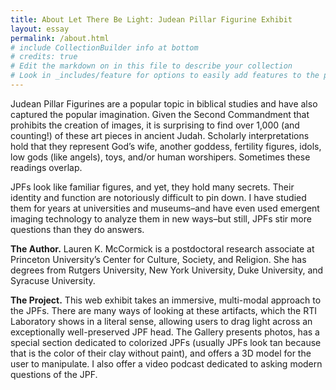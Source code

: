 ```yaml
---
title: About Let There Be Light: Judean Pillar Figurine Exhibit
layout: essay
permalink: /about.html
# include CollectionBuilder info at bottom
# credits: true
# Edit the markdown on in this file to describe your collection
# Look in _includes/feature for options to easily add features to the page
---
```


Judean Pillar Figurines are a popular topic in biblical studies and have also captured the popular imagination. Given the Second Commandment that prohibits the creation of images, it is surprising to find over 1,000 (and counting!) of these art pieces in ancient Judah. Scholarly interpretations hold that they represent God’s wife, another goddess, fertility figures, idols, low gods (like angels), toys, and/or human worshipers. Sometimes these readings overlap.

JPFs look like familiar figures, and yet, they hold many secrets. Their identity and function are notoriously difficult to pin down. I have studied them for years at universities and museums–and have even used emergent imaging technology to analyze them in new ways–but still, JPFs stir more questions than they do answers. 


**The Author.** Lauren K. McCormick is a postdoctoral research associate at Princeton University’s Center for Culture, Society, and Religion. She has degrees from Rutgers University, New York University, Duke University, and Syracuse University.

**The Project.** This web exhibit takes an immersive, multi-modal approach to the JPFs. There are many ways of looking at these artifacts, which the RTI Laboratory shows in a literal sense, allowing users to drag light across an exceptionally well-preserved JPF head. The Gallery presents photos, has a special section dedicated to colorized JPFs (usually JPFs look tan because that is the color of their clay without paint), and offers a 3D model for the user to manipulate. I also offer a video podcast dedicated to asking modern questions of the JPF. 
 